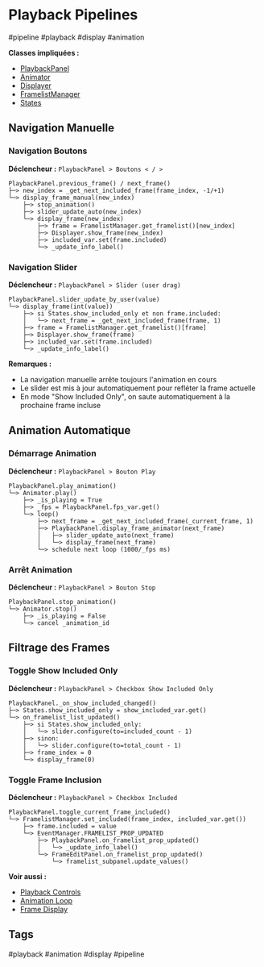 # Playback Pipelines

#pipeline #playback #display #animation

**Classes impliquées :**
- [PlaybackPanel](/docs/classes/ui/playback_panel.md)
- [Animator](/docs/classes/ui/animator.md)
- [Displayer](/docs/classes/ui/displayer.md)
- [FramelistManager](/docs/classes/core/framelist_manager.md)
- [States](/docs/classes/core/states.md)

## Navigation Manuelle

### Navigation Boutons
**Déclencheur :** `PlaybackPanel > Boutons < / >`

```pipeline
PlaybackPanel.previous_frame() / next_frame()
├─> new_index = _get_next_included_frame(frame_index, -1/+1)
└─> display_frame_manual(new_index)
    ├─> stop_animation()
    ├─> slider_update_auto(new_index)
    └─> display_frame(new_index)
        ├─> frame = FramelistManager.get_framelist()[new_index]
        ├─> Displayer.show_frame(new_index)
        ├─> included_var.set(frame.included)
        └─> _update_info_label()
```

### Navigation Slider
**Déclencheur :** `PlaybackPanel > Slider (user drag)`

```pipeline
PlaybackPanel.slider_update_by_user(value)
└─> display_frame(int(value))
    ├─> si States.show_included_only et non frame.included:
    │   └─> next_frame = _get_next_included_frame(frame, 1)
    ├─> frame = FramelistManager.get_framelist()[frame]
    ├─> Displayer.show_frame(frame)
    ├─> included_var.set(frame.included)
    └─> _update_info_label()
```

**Remarques :**
- La navigation manuelle arrête toujours l'animation en cours
- Le slider est mis à jour automatiquement pour refléter la frame actuelle
- En mode "Show Included Only", on saute automatiquement à la prochaine frame incluse

## Animation Automatique

### Démarrage Animation
**Déclencheur :** `PlaybackPanel > Bouton Play`

```pipeline
PlaybackPanel.play_animation()
└─> Animator.play()
    ├─> _is_playing = True
    ├─> _fps = PlaybackPanel.fps_var.get()
    └─> loop()
        ├─> next_frame = _get_next_included_frame(_current_frame, 1)
        ├─> PlaybackPanel.display_frame_animator(next_frame)
        │   ├─> slider_update_auto(next_frame)
        │   └─> display_frame(next_frame)
        └─> schedule next loop (1000/_fps ms)
```

### Arrêt Animation
**Déclencheur :** `PlaybackPanel > Bouton Stop`

```pipeline
PlaybackPanel.stop_animation()
└─> Animator.stop()
    ├─> _is_playing = False
    └─> cancel _animation_id
```

## Filtrage des Frames

### Toggle Show Included Only
**Déclencheur :** `PlaybackPanel > Checkbox Show Included Only`

```pipeline
PlaybackPanel._on_show_included_changed()
├─> States.show_included_only = show_included_var.get()
└─> on_framelist_list_updated()
    ├─> si States.show_included_only:
    │   └─> slider.configure(to=included_count - 1)
    ├─> sinon:
    │   └─> slider.configure(to=total_count - 1)
    ├─> frame_index = 0
    └─> display_frame(0)
```

### Toggle Frame Inclusion
**Déclencheur :** `PlaybackPanel > Checkbox Included`

```pipeline
PlaybackPanel.toggle_current_frame_included()
└─> FramelistManager.set_included(frame_index, included_var.get())
    ├─> frame.included = value
    └─> EventManager.FRAMELIST_PROP_UPDATED
        ├─> PlaybackPanel.on_framelist_prop_updated()
        │   └─> _update_info_label()
        └─> FrameEditPanel.on_framelist_prop_updated()
            └─> framelist_subpanel.update_values()
```

**Voir aussi :**
- [Playback Controls](/src/ui/playback_panel.py#L30-L50)
- [Animation Loop](/src/ui/animator.py#L30-L60)
- [Frame Display](/src/ui/displayer.py#L50-L70)

## Tags
#playback #animation #display #pipeline 